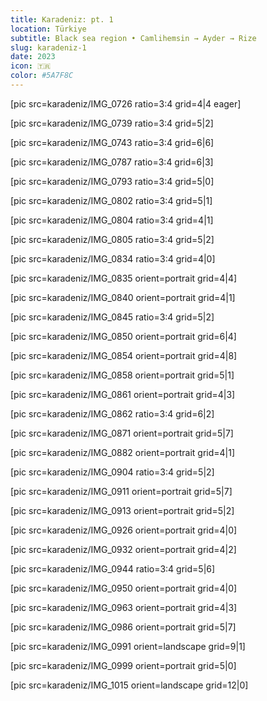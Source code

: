 ```yaml
---
title: Karadeniz: pt. 1
location: Türkiye
subtitle: Black sea region • Camlihemsin → Ayder → Rize
slug: karadeniz-1
date: 2023
icon: 🇹🇷
color: #5A7F8C
---
```


[pic src=karadeniz/IMG_0726 ratio=3:4 grid=4|4 eager]

[pic src=karadeniz/IMG_0739 ratio=3:4 grid=5|2]

[pic src=karadeniz/IMG_0743 ratio=3:4 grid=6|6]

[pic src=karadeniz/IMG_0787 ratio=3:4 grid=6|3]

[pic src=karadeniz/IMG_0793 ratio=3:4 grid=5|0]

[pic src=karadeniz/IMG_0802 ratio=3:4 grid=5|1]

[pic src=karadeniz/IMG_0804 ratio=3:4 grid=4|1]

[pic src=karadeniz/IMG_0805 ratio=3:4 grid=5|2]

[pic src=karadeniz/IMG_0834 ratio=3:4 grid=4|0]

[pic src=karadeniz/IMG_0835 orient=portrait grid=4|4]

[pic src=karadeniz/IMG_0840 orient=portrait grid=4|1]

[pic src=karadeniz/IMG_0845 ratio=3:4 grid=5|2]

[pic src=karadeniz/IMG_0850 orient=portrait grid=6|4]

[pic src=karadeniz/IMG_0854 orient=portrait grid=4|8]

[pic src=karadeniz/IMG_0858 orient=portrait grid=5|1]

[pic src=karadeniz/IMG_0861 orient=portrait grid=4|3]

[pic src=karadeniz/IMG_0862 ratio=3:4 grid=6|2]

[pic src=karadeniz/IMG_0871 orient=portrait grid=5|7]

[pic src=karadeniz/IMG_0882 orient=portrait grid=4|1]

[pic src=karadeniz/IMG_0904 ratio=3:4 grid=5|2]

[pic src=karadeniz/IMG_0911 orient=portrait grid=5|7]

[pic src=karadeniz/IMG_0913 orient=portrait grid=5|2]

[pic src=karadeniz/IMG_0926 orient=portrait grid=4|0]

[pic src=karadeniz/IMG_0932 orient=portrait grid=4|2]

[pic src=karadeniz/IMG_0944 ratio=3:4 grid=5|6]

[pic src=karadeniz/IMG_0950 orient=portrait grid=4|0]

[pic src=karadeniz/IMG_0963 orient=portrait grid=4|3]

[pic src=karadeniz/IMG_0986 orient=portrait grid=5|7]

[pic src=karadeniz/IMG_0991 orient=landscape grid=9|1]

[pic src=karadeniz/IMG_0999 orient=portrait grid=5|0]

[pic src=karadeniz/IMG_1015 orient=landscape grid=12|0]
